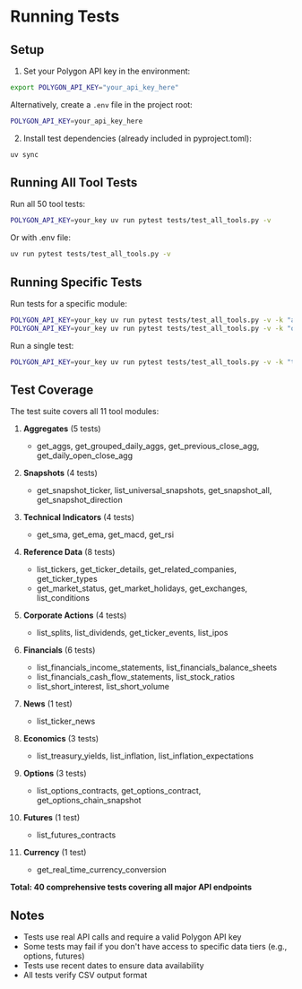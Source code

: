 # Running Tests

## Setup

1. Set your Polygon API key in the environment:
```bash
export POLYGON_API_KEY="your_api_key_here"
```

Alternatively, create a `.env` file in the project root:
```bash
POLYGON_API_KEY=your_api_key_here
```

2. Install test dependencies (already included in pyproject.toml):
```bash
uv sync
```

## Running All Tool Tests

Run all 50 tool tests:
```bash
POLYGON_API_KEY=your_key uv run pytest tests/test_all_tools.py -v
```

Or with .env file:
```bash
uv run pytest tests/test_all_tools.py -v
```

## Running Specific Tests

Run tests for a specific module:
```bash
POLYGON_API_KEY=your_key uv run pytest tests/test_all_tools.py -v -k "aggregates"
POLYGON_API_KEY=your_key uv run pytest tests/test_all_tools.py -v -k "options"
```

Run a single test:
```bash
POLYGON_API_KEY=your_key uv run pytest tests/test_all_tools.py -v -k "test_get_aggs"
```

## Test Coverage

The test suite covers all 11 tool modules:

1. **Aggregates** (5 tests)
   - get_aggs, get_grouped_daily_aggs, get_previous_close_agg, get_daily_open_close_agg

2. **Snapshots** (4 tests)
   - get_snapshot_ticker, list_universal_snapshots, get_snapshot_all, get_snapshot_direction

3. **Technical Indicators** (4 tests)
   - get_sma, get_ema, get_macd, get_rsi

4. **Reference Data** (8 tests)
   - list_tickers, get_ticker_details, get_related_companies, get_ticker_types
   - get_market_status, get_market_holidays, get_exchanges, list_conditions

5. **Corporate Actions** (4 tests)
   - list_splits, list_dividends, get_ticker_events, list_ipos

6. **Financials** (6 tests)
   - list_financials_income_statements, list_financials_balance_sheets
   - list_financials_cash_flow_statements, list_stock_ratios
   - list_short_interest, list_short_volume

7. **News** (1 test)
   - list_ticker_news

8. **Economics** (3 tests)
   - list_treasury_yields, list_inflation, list_inflation_expectations

9. **Options** (3 tests)
   - list_options_contracts, get_options_contract, get_options_chain_snapshot

10. **Futures** (1 test)
    - list_futures_contracts

11. **Currency** (1 test)
    - get_real_time_currency_conversion

**Total: 40 comprehensive tests covering all major API endpoints**

## Notes

- Tests use real API calls and require a valid Polygon API key
- Some tests may fail if you don't have access to specific data tiers (e.g., options, futures)
- Tests use recent dates to ensure data availability
- All tests verify CSV output format

